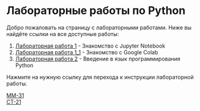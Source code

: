 # Лабораторные работы по Python

Добро пожаловать на страницу с лабораторными работами. Ниже вы найдёте ссылки на все доступные работы:

1. [Лабораторная работа 1](labs/labs_1/labs_1.md) - Знакомство с Jupyter Notebook
2. [Лабораторная работа 1_1](labs/labs_1_1/labs_1_1.md) - Знакомство с Google Colab
3. [Лабораторная работа 2](labs/labs_2/labs_2.md) - Введение в язык программирования Python

Нажмите на нужную ссылку для перехода к инструкции лабораторной работы.

[ММ-31](MM_31) \
[СТ-21](CT_21)
